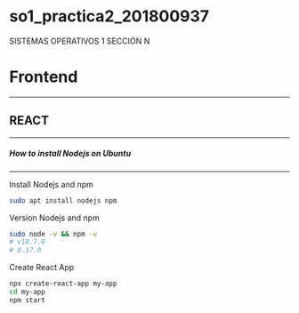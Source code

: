 # so1_practica2_201800937
SISTEMAS OPERATIVOS 1 SECCIÓN N


# Frontend

___________

## REACT
_______


##### How to install Nodejs on Ubuntu
____


Install Nodejs and npm
```bash
sudo apt install nodejs npm
```

Version Nodejs and npm

```bash
sudo node -v && npm -v
# v18.7.0
# 8.17.0
```


Create React App
```bash
npx create-react-app my-app
cd my-app
npm start
```

